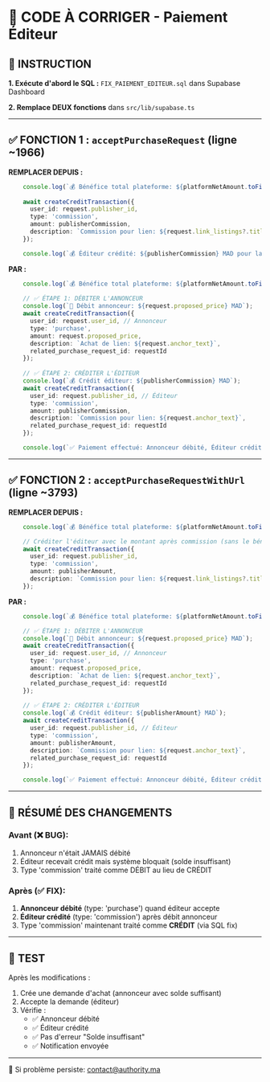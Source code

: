 # 🔧 CODE À CORRIGER - Paiement Éditeur

## 📝 INSTRUCTION

**1. Exécute d'abord le SQL :** `FIX_PAIEMENT_EDITEUR.sql` dans Supabase Dashboard

**2. Remplace DEUX fonctions** dans `src/lib/supabase.ts`

---

## ✅ FONCTION 1 : `acceptPurchaseRequest` (ligne ~1966)

**REMPLACER DEPUIS :**
```typescript
    console.log(`💰 Bénéfice total plateforme: ${platformNetAmount.toFixed(2)} MAD`);
    
    await createCreditTransaction({
      user_id: request.publisher_id,
      type: 'commission',
      amount: publisherCommission,
      description: `Commission pour lien: ${request.link_listings?.title}`
    });

    console.log(`💰 Éditeur crédité: ${publisherCommission} MAD pour la demande ${requestId}`);
```

**PAR :**
```typescript
    console.log(`💰 Bénéfice total plateforme: ${platformNetAmount.toFixed(2)} MAD`);
    
    // ✅ ÉTAPE 1: DÉBITER L'ANNONCEUR
    console.log(`💸 Débit annonceur: ${request.proposed_price} MAD`);
    await createCreditTransaction({
      user_id: request.user_id, // Annonceur
      type: 'purchase',
      amount: request.proposed_price,
      description: `Achat de lien: ${request.anchor_text}`,
      related_purchase_request_id: requestId
    });
    
    // ✅ ÉTAPE 2: CRÉDITER L'ÉDITEUR
    console.log(`💰 Crédit éditeur: ${publisherCommission} MAD`);
    await createCreditTransaction({
      user_id: request.publisher_id, // Éditeur
      type: 'commission',
      amount: publisherCommission,
      description: `Commission pour lien: ${request.anchor_text}`,
      related_purchase_request_id: requestId
    });

    console.log(`✅ Paiement effectué: Annonceur débité, Éditeur crédité`);
```

---

## ✅ FONCTION 2 : `acceptPurchaseRequestWithUrl` (ligne ~3793)

**REMPLACER DEPUIS :**
```typescript
    console.log(`💰 Bénéfice total plateforme: ${platformNetAmount.toFixed(2)} MAD`);

    // Créditer l'éditeur avec le montant après commission (sans le bénéfice de la rédaction)
    await createCreditTransaction({
      user_id: request.publisher_id,
      type: 'commission',
      amount: publisherAmount,
      description: `Commission pour lien: ${request.link_listings?.title}`
    });
```

**PAR :**
```typescript
    console.log(`💰 Bénéfice total plateforme: ${platformNetAmount.toFixed(2)} MAD`);

    // ✅ ÉTAPE 1: DÉBITER L'ANNONCEUR
    console.log(`💸 Débit annonceur: ${request.proposed_price} MAD`);
    await createCreditTransaction({
      user_id: request.user_id, // Annonceur
      type: 'purchase',
      amount: request.proposed_price,
      description: `Achat de lien: ${request.anchor_text}`,
      related_purchase_request_id: requestId
    });
    
    // ✅ ÉTAPE 2: CRÉDITER L'ÉDITEUR
    console.log(`💰 Crédit éditeur: ${publisherAmount} MAD`);
    await createCreditTransaction({
      user_id: request.publisher_id, // Éditeur
      type: 'commission',
      amount: publisherAmount,
      description: `Commission pour lien: ${request.anchor_text}`,
      related_purchase_request_id: requestId
    });

    console.log(`✅ Paiement effectué: Annonceur débité, Éditeur crédité`);
```

---

## 🎯 RÉSUMÉ DES CHANGEMENTS

### Avant (❌ BUG):
1. Annonceur n'était JAMAIS débité
2. Éditeur recevait crédit mais système bloquait (solde insuffisant)
3. Type 'commission' traité comme DÉBIT au lieu de CRÉDIT

### Après (✅ FIX):
1. **Annonceur débité** (type: 'purchase') quand éditeur accepte
2. **Éditeur crédité** (type: 'commission') après débit annonceur
3. Type 'commission' maintenant traité comme **CRÉDIT** (via SQL fix)

---

## 🧪 TEST

Après les modifications :

1. Crée une demande d'achat (annonceur avec solde suffisant)
2. Accepte la demande (éditeur)
3. Vérifie :
   - ✅ Annonceur débité
   - ✅ Éditeur crédité
   - ✅ Pas d'erreur "Solde insuffisant"
   - ✅ Notification envoyée

---

📧 Si problème persiste: contact@authority.ma
